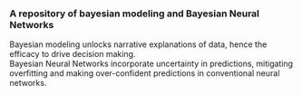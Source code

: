 ### A repository of bayesian modeling and Bayesian Neural Networks


Bayesian modeling unlocks narrative explanations of data, hence the efficacy to drive decision making.  
Bayesian Neural Networks incorporate uncertainty in predictions, mitigating overfitting and making over-confident predictions in conventional neural networks.
